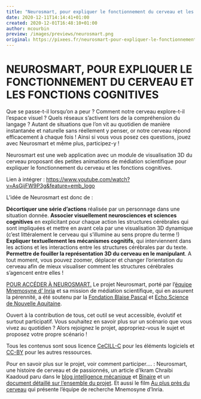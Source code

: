 ```yaml
---
title: "Neurosmart, pour expliquer le fonctionnement du cerveau et les fonctions cognitives"
date: 2020-12-11T14:14:41+01:00
created: 2020-12-01T16:48:10+01:00
author: mcourbin
preview: /images/previews/neurosmart.png
original: https://pixees.fr/neurosmart-pour-expliquer-le-fonctionnement-du-cerveau-et-les-fonctions-cognitives/
---
```


# NEUROSMART, POUR EXPLIQUER LE FONCTIONNEMENT DU CERVEAU ET LES FONCTIONS COGNITIVES

Que se passe-t-il lorsqu’on a peur ? Comment notre cerveau explore-t-il l’espace visuel ? Quels réseaux s’activent lors de la compréhension du langage ? Autant de situations que l’on vit au quotidien de manière instantanée et naturelle sans réellement y penser, or notre cerveau répond efficacement à chaque fois ! Ainsi si vous vous posez ces questions, jouez avec Neurosmart et même plus, participez-y !

Neurosmart est une web application avec un module de visualisation 3D du cerveau proposant des petites animations de médiation scientifique pour expliquer le fonctionnement du cerveau et les fonctions cognitives.

Lien à intégrer : https://www.youtube.com/watch?v=AsGijFW9P3g&feature=emb_logo

L’idée de Neurosmart est donc de :

**Décortiquer une série d’actions** réalisée par un personnage dans une situation donnée.
**Associer visuellement neurosciences et sciences cognitives** en explicitant pour chaque action les structures cérébrales qui sont impliquées et mettre en avant cela par une visualisation 3D dynamique (c’est littéralement le cerveau qui s’illumine au sens propre du terme !)
**Expliquer textuellement les mécanismes cognitifs**, qui interviennent dans les actions et les interactions entre les structures cérébrales par du texte.
**Permettre de fouiller la représentation 3D du cerveau en le manipulant**. A tout moment, vous pouvez zoomer, déplacer et changer l’orientation du cerveau afin de mieux visualiser comment les structures cérébrales s’agencent entre elles !

[POUR ACCÉDER À NEUROSMART.](https://neurosmart.inria.fr/)
Le projet Neurosmart, porté par l’[équipe Mnemosyne d’ Inria](https://team.inria.fr/mnemosyne/fr/) et sa mission de médiation scientifique, qui en assurent la pérennité, a été soutenu par la [Fondation Blaise Pascal](https://www.fondation-blaise-pascal.org/) et [Echo Science de Nouvelle Aquitaine](https://echosciences.nouvelle-aquitaine.science/).

Ouvert à la contribution de tous, cet outil se veut accessible, évolutif et surtout participatif. Vous souhaitez en savoir plus sur un scénario que vous vivez au quotidien ? Alors rejoignez le projet, appropriez-vous le sujet et proposez votre propre scénario !

Tous les contenus sont sous licence [CeCILL-C](http://www.cecill.info/licences/Licence_CeCILL-C_V1-fr.html) pour les éléments logiciels et [CC-BY](https://creativecommons.org/licenses/by/2.0/fr/) pour les autres ressources.

Pour en savoir plus sur le projet, voir comment participer…. : Neurosmart, une histoire de cerveau et de passionnés, un article d’Ikram Chraibi Kaadoud paru dans le [blog intelligence mécanique](http://www.scilogs.fr/intelligence-mecanique/neurosmart-une-histoire-de-cerveau-et-de-passionnes/) et [Binaire](https://www.lemonde.fr/blog/binaire/2020/11/27/neurosmart-une-histoire-de-cerveau-et-de-passionnes/) et un [document détaillé sur l’ensemble du projet](https://hal.inria.fr/hal-03013647v1).
Et aussi le film [Au plus près du cerveau](https://www.youtube.com/watch?v=HGU1sD-8WkY) qui présente l’équipe de recherche Mnemosyne d’Inria.